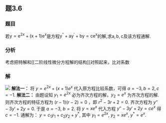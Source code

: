 ## 题3.6
### 题目
若$\mathrm{y} = {\mathrm{e}}^{2x} + ( {\mathrm{x} + 1}) {\mathrm{e}}^{\mathrm{x}}$是方程${\mathrm{y}}^{\prime \prime } + {\mathrm{{ay}}}^{\prime } + \mathrm{{by}} = {\mathrm{{ce}}}^{\mathrm{x}}$的解,求$\mathrm{a},\mathrm{b},\mathrm{c}$及该方程通解.
### 分析
考虑把特解和[[二阶线性微分方程解的结构]]对照起来，比对系数
### 解 
![](https://img.hwenyi.live/202410281657593.webp)
**解法一：** 将 $y = e^{2x} + (x+1)e^x$ 代入原方程比较系数，可得 $a=-3, b=2, c=-1$.
**解法二：** 由题设知 $y_1 = e^{2x}$ 必为齐次方程的解，$y_2 = e^x$ 为齐次方程的解. 
则齐次方程的特征方程为 $(r-1)(r-2) = 0$ ，即 $r^2 - 3r + 2 = 0$.
齐次方程为 $y''-3y'+2y = 0$. 
于是 $a = -3$, $b = 2$.
将 $y = xe^x$ 代入方程 $y'' - 3y' + 2y = ce^x$ 得 $c = -1$.
通解为： $y = c_1 y_1 + c_2 y_2 + y^*$, 其中 $y_1 = e^{2x}$, $y_2 = xe^x$, $y^* = e^x$.
